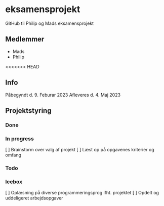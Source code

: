 # eksamensprojekt
GitHub til Philip og Mads eksamensprojekt

## Medlemmer 
- Mads 
- Philip 

<<<<<<< HEAD
## Info 
Påbegyndt d. 9. Feburar 2023
Afleveres d. 4. Maj 2023

## Projektstyring 

### Done 

### In progress 
[ ] Brainstorm over valg af projekt 
[ ] Læst op på opgavenes kriterier og omfang 

### Todo

### Icebox 
[ ] Oplæsning på diverse programmeringsprog ifht. projektet 
[ ] Opdelt og uddeligeret arbejdsopgaver 